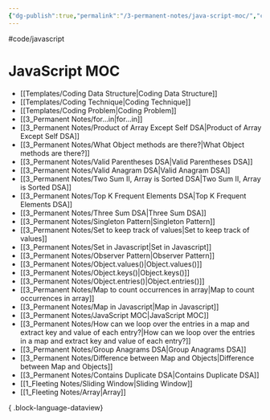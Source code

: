 ```yaml
---
{"dg-publish":true,"permalink":"/3-permanent-notes/java-script-moc/","created":"2023-06-16 07:38","updated":"2023-08-02 14:54"}
---
```


#code/javascript 

# JavaScript MOC
- [[Templates/Coding Data Structure\|Coding Data Structure]]
- [[Templates/Coding Technique\|Coding Technique]]
- [[Templates/Coding Problem\|Coding Problem]]
- [[3_Permanent Notes/for...in\|for...in]]
- [[3_Permanent Notes/Product of Array Except Self DSA\|Product of Array Except Self DSA]]
- [[3_Permanent Notes/What Object methods are there?\|What Object methods are there?]]
- [[3_Permanent Notes/Valid Parentheses DSA\|Valid Parentheses DSA]]
- [[3_Permanent Notes/Valid Anagram DSA\|Valid Anagram DSA]]
- [[3_Permanent Notes/Two Sum II, Array is Sorted DSA\|Two Sum II, Array is Sorted DSA]]
- [[3_Permanent Notes/Top K Frequent Elements DSA\|Top K Frequent Elements DSA]]
- [[3_Permanent Notes/Three Sum DSA\|Three Sum DSA]]
- [[3_Permanent Notes/Singleton Pattern\|Singleton Pattern]]
- [[3_Permanent Notes/Set to keep track of values\|Set to keep track of values]]
- [[3_Permanent Notes/Set in Javascript\|Set in Javascript]]
- [[3_Permanent Notes/Observer Pattern\|Observer Pattern]]
- [[3_Permanent Notes/Object.values()\|Object.values()]]
- [[3_Permanent Notes/Object.keys()\|Object.keys()]]
- [[3_Permanent Notes/Object.entries()\|Object.entries()]]
- [[3_Permanent Notes/Map to count occurrences in array\|Map to count occurrences in array]]
- [[3_Permanent Notes/Map in Javascript\|Map in Javascript]]
- [[3_Permanent Notes/JavaScript MOC\|JavaScript MOC]]
- [[3_Permanent Notes/How can we loop over the entries in a map and extract key and value of each entry?\|How can we loop over the entries in a map and extract key and value of each entry?]]
- [[3_Permanent Notes/Group Anagrams DSA\|Group Anagrams DSA]]
- [[3_Permanent Notes/Difference between Map and Objects\|Difference between Map and Objects]]
- [[3_Permanent Notes/Contains Duplicate DSA\|Contains Duplicate DSA]]
- [[1_Fleeting Notes/Sliding Window\|Sliding Window]]
- [[1_Fleeting Notes/Array\|Array]]

{ .block-language-dataview}